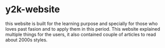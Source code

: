 # y2k-website
this website is built for the learning purpose and specially for those who loves past fasion and to apply them in this period.  This website explained multiple things for the users, it also contained couple of articles to read about 2000s styles.
